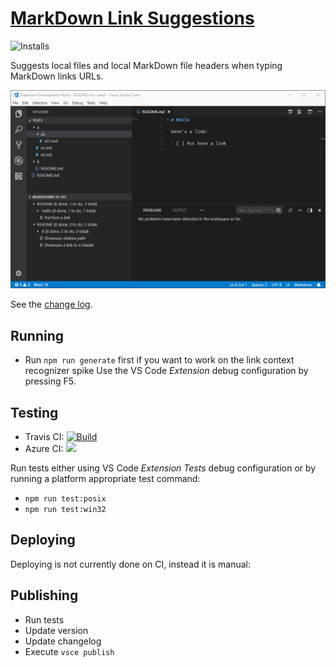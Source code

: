 # [MarkDown Link Suggestions](https://marketplace.visualstudio.com/items?itemName=TomasHubelbauer.vscode-markdown-link-suggestions)

![Installs](https://vsmarketplacebadge.apphb.com/installs-short/TomasHubelbauer.vscode-markdown-link-suggestions.svg)

Suggests local files and local MarkDown file headers when typing MarkDown links URLs.

![Screenshot](screenshot.gif)

See the [change log](CHANGELOG.md).

## Running

- Run `npm run generate` first if you want to work on the link context recognizer spike
Use the VS Code *Extension* debug configuration by pressing F5.

## Testing

- Travis CI: [![Build](https://api.travis-ci.org/TomasHubelbauer/vscode-markdown-link-suggestions.svg?branch=master)](https://travis-ci.org/TomasHubelbauer/vscode-markdown-link-suggestions)
- Azure CI: [![](https://tomashubelbauer.visualstudio.com/VSCode/_apis/build/status/VSCode-CI)](https://tomashubelbauer.visualstudio.com/VSCode/_build/latest?definitionId=2)

Run tests either using VS Code *Extension Tests* debug configuration or by running a platform appropriate test command:

- `npm run test:posix`
- `npm run test:win32`

## Deploying

Deploying is not currently done on CI, instead it is manual:

## Publishing

- Run tests
- Update version
- Update changelog
- Execute `vsce publish`
